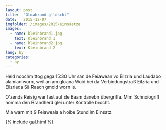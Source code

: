 ```yaml
---
layout: post
title:  "Gloabrand g'löscht"
date:   2015-12-07
imgfolder: /images/2015/einsaetze
images:
  - name: kleinbrand1.jpg
    text: Kleinbrand 1
  - name: kleinbrand2.jpg
    text: Kleinbrand 2
lang: by
categories:
  - by
---
```


Heid noochmittog gega 15:30 Uhr san de Feiawean vo Eilzria und Laudabo alamiad worn, weil an am gloana Woid bei da Verbindungstraß Eilzria und Eilzriada Sä Raach gmoid worn is.

O'zends Reisig war fast auf de Baam danebn übergriffa. Mim Schnoiogriff homma den Brandherd glei unter Kontrolle brocht.

Mia warn mit 9 Feiaweala a hoibe Stund im Einsatz.

{% include gal.html %}

